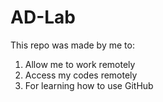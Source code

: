 # AD-Lab

This repo was made by me to:

1. Allow me to work remotely
2. Access my codes remotely
3. For learning how to use GitHub
